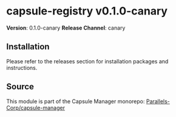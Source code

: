 # capsule-registry v0.1.0-canary

**Version**: 0.1.0-canary
**Release Channel**: canary

## Installation

Please refer to the releases section for installation packages and instructions.

## Source

This module is part of the Capsule Manager monorepo: [Parallels-Corp/capsule-manager](https://github.com/Parallels-Corp/capsule-manager)
